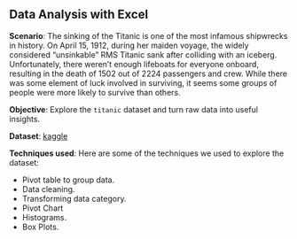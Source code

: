 ## Data Analysis with Excel

**Scenario**: The sinking of the Titanic is one of the most infamous shipwrecks in history.
On April 15, 1912, during her maiden voyage, the widely considered “unsinkable” RMS Titanic sank after colliding with an iceberg. Unfortunately, there weren’t enough lifeboats for everyone onboard, resulting in the death of 1502 out of 2224 passengers and crew.
While there was some element of luck involved in surviving, it seems some groups of people were more likely to survive than others.

**Objective**: Explore the `titanic` dataset and turn raw data into useful insights.

**Dataset**: [kaggle](https://www.kaggle.com/competitions/titanic/data)

**Techniques used**: Here are some of the techniques we used to explore the dataset:
- Pivot table to group data.
- Data cleaning.
- Transforming data category.
- Pivot Chart
- Histograms.
- Box Plots.
